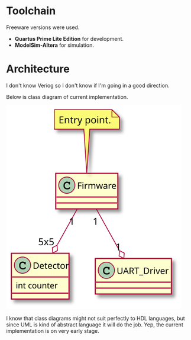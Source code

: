 # Toolchain

Freeware versions were used.

* **Quartus Prime Lite Edition** for development.
* **ModelSim-Altera** for simulation.

# Architecture

I don't know Veriog so I don't know if I'm going in a good direction. 

Below is class diagram  of current implementation.

![class diagram](../../Documentation/Diagrams/CPLDFirmwareClassDiagram.svg)

I know that class diagrams might not suit perfectly to HDL languages, but since UML is kind of abstract language it will do the job. Yep, the current implementation is on very early stage.